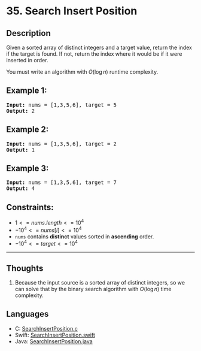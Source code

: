 # 35. Search Insert Position

## Description
Given a sorted array of distinct integers and a target value, return the index if the target is found. If not, return the index where it would be if it were inserted in order.

You must write an algorithm with $O(\log n)$ runtime complexity.

## Example 1:
<pre>
<b>Input:</b> nums = [1,3,5,6], target = 5
<b>Output:</b> 2
</pre>

## Example 2:
<pre>
<b>Input:</b> nums = [1,3,5,6], target = 2
<b>Output:</b> 1
</pre>

## Example 3:
<pre>
<b>Input:</b> nums = [1,3,5,6], target = 7
<b>Output:</b> 4
</pre>

## Constraints:
- $1 <= nums.length <= 10^4$
- $-10^4 <= nums[i] <= 10^4$
- `nums` contains __distinct__ values sorted in __ascending__ order.
- $-10^4 <= target <= 10^4$

---

## Thoughts
1. Because the input source is a sorted array of distinct integers, so we can solve that by the binary search algorithm with $O(\log n)$ time complexity.


## Languages
- C: [SearchInsertPosition.c](SearchInsertPosition.c)
- Swift: [SearchInsertPosition.swift](SearchInsertPosition.swift)
- Java: [SearchInsertPosition.java](SearchInsertPosition.java)
